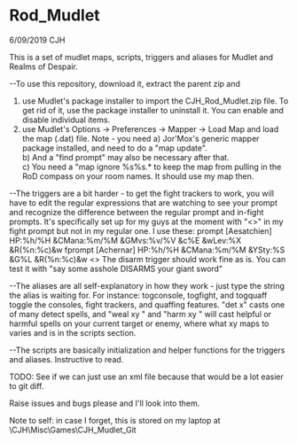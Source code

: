 # Rod_Mudlet
6/09/2019 CJH

This is a set of mudlet maps, scripts, triggers and aliases for Mudlet and Realms of Despair.

--To use this repository, download it, extract the parent zip and 
1) use Mudlet's package installer to import the CJH_Rod_Mudlet.zip file.  To get rid of it, use the package installer to uninstall it. You can enable and disable individual items.
2) use Mudlet's Options -> Preferences -> Mapper -> Load Map and load the map (.dat) file.  Note - you need
  a) Jor'Mox's generic mapper package installed, and need to do a "map update".  
  b) And a "find prompt" may also be necessary after that.  
  c) You need a "map ignore %s%s.* to keep the map from pulling in the RoD compass on your room names.   It should use my map then.


--The triggers are a bit harder - to get the fight trackers to work, you will have to edit the regular expressions that are watching to see your prompt and recognize the difference between the regular prompt and in-fight prompts.  It's specifically set up for my guys at the moment with "<>" in my fight prompt but not in my regular one.  I use these:
prompt [Aesatchien] HP:%h/%H &CMana:%m/%M &GMvs:%v/%V &c%E &wLev:%X &R(%n:%c)&w
fprompt [Achernar] HP:%h/%H &CMana:%m/%M &YSty:%S &G%L &R(%n:%c)&w <>
The disarm trigger should work fine as is.  You can test it with "say some asshole DISARMS your giant sword"

--The aliases are all self-explanatory in how they work - just type the string the alias is waiting for.
  For instance: togconsole, togfight, and togquaff toggle the consoles, fight trackers, and quaffing features. "det x" casts one of many    detect spells, and "weal xy <target>" and "harm xy <enemy>" will cast helpful or harmful spells on your current target or enemy, where what xy maps to varies and is in the scripts section.  
  
--The scripts are basically initialization and helper functions for the triggers and aliases.  Instructive to read.

TODO: See if we can just use an xml file because that would be a lot easier to git diff.

Raise issues and bugs please and I'll look into them.

Note to self: in case I forget, this is stored on my laptop at \CJH\Misc\Games\CJH_Mudlet_Git
